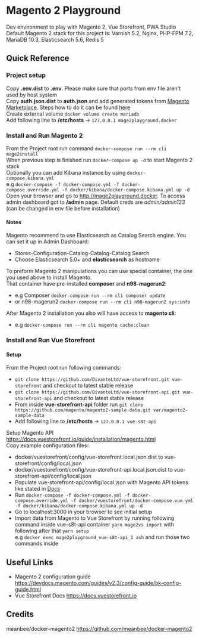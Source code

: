 # Magento 2 Playground   
Dev environment to play with Magento 2, Vue Storefront, PWA Studio   
Default Magento 2 stack for this project is: Varnish 5.2, Nginx, PHP-FPM 7.2, MariaDB 10.3, Elasticsearch 5.6, Redis 5

## Quick Reference
### Project setup
Copy **.env.dist** to **.env**. Please make sure that ports from env file aren't used by host system  
Copy **auth.json.dist** to **auth.json** and add generated tokens from [Magento Marketplace](https://marketplace.magento.com/). Steps how to do it can be found [here](https://devdocs.magento.com/guides/v2.3/install-gde/prereq/connect-auth.html)   
Create external volume `docker volume create mariadb`   
Add following line to **/etc/hosts** -> `127.0.0.1 mage2playground.docker`

### Install and Run Magento 2
From the Project root run command `docker-compose run --rm cli mage2install`   
When previous step is finished run `docker-compose up -d` to start Magento 2 stack   
Optionally you can add Kibana instance by using `docker-compose.kibana.yml`   
e.g `docker-compose -f docker-compose.yml -f docker-compose.override.yml -f docker/kibana/docker-compose.kibana.yml up -d`   
Open your browser and go to http://mage2playground.docker. To access admin dashboard got to **/admin** page. Default creds are _admin/admin123_ (can be changed in env file before installation)   

#### Notes   

Magento recommend to use Elasticsearch as Catalog Search engine. You can set it up in Admin Dashboard:
- Stores-Configuration-Catalog-Catalog-Catalog Search  
- Choose Elasticsearch 5.0+ and **elasticsearch** as hostname  

To preform Magento 2 manipulations you can use special container, the one you used above to install Magento.   
That container have pre-installed **composer** and **n98-magerun2**:   
- e.g Composer `docker-compose run --rm cli composer update`   
- or n98-magerun2 `docker-compose run --rm cli n98-magerun2 sys:info`   

After Magento 2 installation you also will have access to **magento cli**:   
- e.g `docker-compose run --rm cli magento cache:clean`

### Install and Run Vue Storefront
#### Setup
From the Project root run following commands:
- `git clone https://github.com/DivanteLtd/vue-storefront.git vue-storefront` and checkout to latest stable release
- `git clone https://github.com/DivanteLtd/vue-storefront-api.git vue-storefront-api` and checkout to latest stable release
- From inside **vue-storefront-api** folder run `git clone https://github.com/magento/magento2-sample-data.git var/magento2-sample-data`
- Add following line to **/etc/hosts** -> `127.0.0.1 vue-s8t-api`

Setup Magento API https://docs.vuestorefront.io/guide/installation/magento.html   
Copy example configuration files:
- docker/vuestorefront/config/vue-storefront.local.json.dist to vue-storefront/config/local.json
- docker/vuestorefront/config/vue-storefront-api.local.json.dist to vue-storefront-api/config/local.json
- Populate vue-storefront-api/config/local.json with Magento API tokens like stated in [Docs](https://docs.vuestorefront.io/guide/installation/magento.html#fast-integration)
- Run `docker-compose -f docker-compose.yml -f docker-compose.override.yml -f docker/vuestorefront/docker-compose.vue.yml -f docker/kibana/docker-compose.kibana.yml up -d`
- Go to localhost:3000 in your browser to see initial setup 
- Import data from Magento to Vue Storefront by running following command inside vue-s8t-api container `yarn mage2vs import` with following after that `yarn setup`   
e.g `docker exec mage2playground_vue-s8t-api_1 ash` and run those two commands inside

## Useful Links
- Magento 2 configuration guide https://devdocs.magento.com/guides/v2.3/config-guide/bk-config-guide.html
- Vue Storefront Docs https://docs.vuestorefront.io

## Credits
meanbee/docker-magento2 https://github.com/meanbee/docker-magento2
